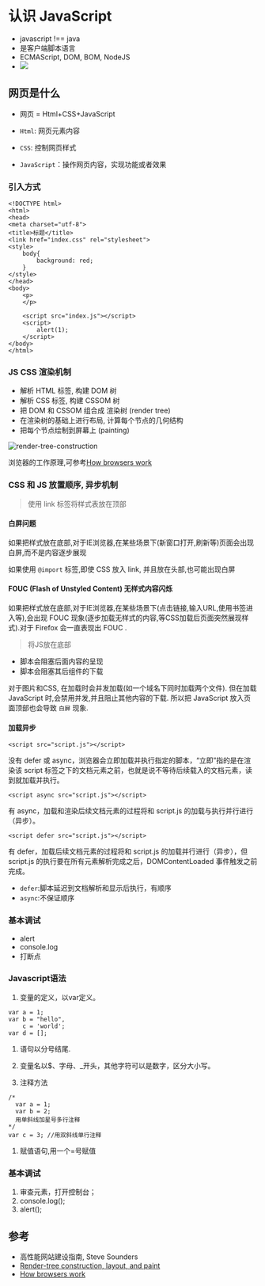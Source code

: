 # 认识 JavaScript

*   javascript !== java
*   是客户端脚本语言
*   ECMAScript, DOM, BOM, NodeJS
*   ![](http://cdn.jirengu.com/kejian1/13-1.jpg)

## 网页是什么

*   网页 = Html+CSS+JavaScript

*   `Html`: 网页元素内容

*   `CSS`: 控制网页样式

*   `JavaScript`：操作网页内容，实现功能或者效果

### 引入方式

```
<!DOCTYPE html>
<html>
<head>
<meta charset="utf-8">
<title>标题</title>
<link href="index.css" rel="stylesheet">
<style>
    body{
        background: red;
    }
</style>
</head>
<body>
    <p>
    </p>

    <script src="index.js"></script>
    <script>
        alert(1);
    </script>
</body>
</html>

```

### JS CSS 渲染机制

*   解析 HTML 标签, 构建 DOM 树
*   解析 CSS 标签, 构建 CSSOM 树
*   把 DOM 和 CSSOM 组合成 渲染树 (render tree)
*   在渲染树的基础上进行布局, 计算每个节点的几何结构
*   把每个节点绘制到屏幕上 (painting)

![render-tree-construction](http://gitlab.jirengu.com/uploads/companyfile/resource/d8d3459ba7/render-tree-construction.png)

浏览器的工作原理,可参考[How browsers work](http://taligarsiel.com/Projects/howbrowserswork1.htm)

### CSS 和 JS 放置顺序, 异步机制

> 使用 link 标签将样式表放在顶部

#### 白屏问题

如果把样式放在底部,对于IE浏览器,在某些场景下(新窗口打开,刷新等)页面会出现白屏,而不是内容逐步展现

如果使用 `@import` 标签,即使 CSS 放入 link, 并且放在头部,也可能出现白屏

#### FOUC (Flash of Unstyled Content) 无样式内容闪烁

如果把样式放在底部,对于IE浏览器,在某些场景下(点击链接,输入URL,使用书签进入等),会出现 FOUC 现象(逐步加载无样式的内容,等CSS加载后页面突然展现样式).对于 Firefox 会一直表现出 FOUC .

> 将JS放在底部

*   脚本会阻塞后面内容的呈现
*   脚本会阻塞其后组件的下载

对于图片和CSS, 在加载时会并发加载(如一个域名下同时加载两个文件). 但在加载 JavaScript 时,会禁用并发,并且阻止其他内容的下载. 所以把 JavaScript 放入页面顶部也会导致 `白屏` 现象.

#### 加载异步

```
<script src="script.js"></script>

```

没有 defer 或 async，浏览器会立即加载并执行指定的脚本，“立即”指的是在渲染该 script 标签之下的文档元素之前，也就是说不等待后续载入的文档元素，读到就加载并执行。

```
<script async src="script.js"></script>

```

有 async，加载和渲染后续文档元素的过程将和 script.js 的加载与执行并行进行（异步）。

```
<script defer src="script.js"></script>

```

有 defer，加载后续文档元素的过程将和 script.js 的加载并行进行（异步），但 script.js 的执行要在所有元素解析完成之后，DOMContentLoaded 事件触发之前完成。

*   `defer`:脚本延迟到文档解析和显示后执行，有顺序
*   `async`:不保证顺序

### 基本调试

*   alert
*   console.log
*   打断点

### Javascript语法

1.  变量的定义，以var定义。

```
var a = 1;
var b = "hello",
    c = 'world';
var d = [];

```

1.  语句以分号结尾.

2.  变量名以$、字母、_开头，其他字符可以是数字，区分大小写。

3.  注释方法

```
/* 
  var a = 1;
  var b = 2;
  用单斜线加星号多行注释
*/
var c = 3; //用双斜线单行注释

```

1.  赋值语句,用一个=号赋值

### 基本调试

1.  审查元素，打开控制台；
2.  console.log();
3.  alert();

## 参考

*   高性能网站建设指南, Steve Sounders
*   [Render-tree construction, layout, and paint](https://developers.google.com/web/fundamentals/performance/critical-rendering-path/render-tree-construction?hl=en)
*   [How browsers work](http://taligarsiel.com/Projects/howbrowserswork1.htm)